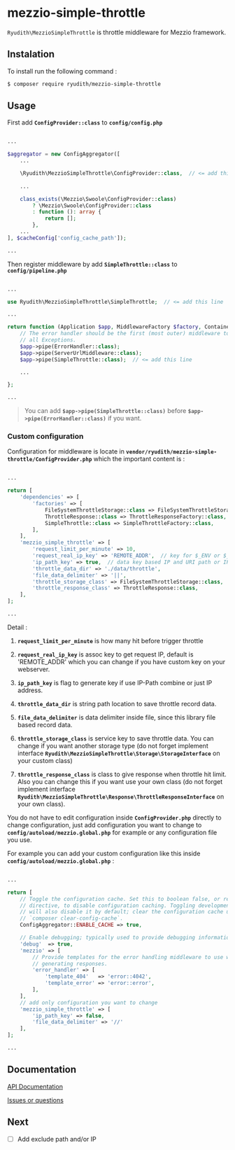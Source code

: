 # **mezzio-simple-throttle**

`Ryudith\MezzioSimpleThrottle` is throttle middleware for Mezzio framework.

## **Instalation**

To install run the following command :

```bash
$ composer require ryudith/mezzio-simple-throttle
```


## **Usage**

First add **`ConfigProvider::class`** to **`config/config.php`**

```php

...

$aggregator = new ConfigAggregator([
    ...

    \Ryudith\MezzioSimpleThrottle\ConfigProvider::class,  // <= add this line
    
    ...

    class_exists(\Mezzio\Swoole\ConfigProvider::class)
        ? \Mezzio\Swoole\ConfigProvider::class
        : function (): array {
            return [];
        },
    ...
], $cacheConfig['config_cache_path']);

...

```

Then register middleware by add **`SimpleThrottle::class`** to **`config/pipeline.php`**

```php

...

use Ryudith\MezzioSimpleThrottle\SimpleThrottle;  // <= add this line

...

return function (Application $app, MiddlewareFactory $factory, ContainerInterface $container): void {
    // The error handler should be the first (most outer) middleware to catch
    // all Exceptions.
    $app->pipe(ErrorHandler::class);
    $app->pipe(ServerUrlMiddleware::class);
    $app->pipe(SimpleThrottle::class);  // <= add this line

    ...

};

...

```

> You can add **`$app->pipe(SimpleThrottle::class)`** before **`$app->pipe(ErrorHandler::class)`** if you want.


### Custom configuration


Configuration for middleware is locate in **`vendor/ryudith/mezzio-simple-throttle/ConfigProvider.php`** which the important content is :


```php

...

return [
    'dependencies' => [
        'factories' => [
            FileSystemThrottleStorage::class => FileSystemThrottleStorageFactory::class,
            ThrottleResponse::class => ThrottleResponseFactory::class,
            SimpleThrottle::class => SimpleThrottleFactory::class,
        ],
    ],
    'mezzio_simple_throttle' => [
        'request_limit_per_minute' => 10,
        'request_real_ip_key' => 'REMOTE_ADDR',  // key for $_ENV or $_SERVER to get request real ip
        'ip_path_key' => true,  // data key based IP and URI path or IP only data key
        'throttle_data_dir' => './data/throttle',
        'file_data_delimiter' => '||',
        'throttle_storage_class' => FileSystemThrottleStorage::class,
        'throttle_response_class' => ThrottleResponse::class,
    ],
];

...

```

Detail :

1. **`request_limit_per_minute`**
 is how many hit before trigger throttle

2. **`request_real_ip_key`** 
 is assoc key to get request IP, default is 'REMOTE_ADDR' which you can change if you have custom key on your webserver.
 
3. **`ip_path_key`** 
 is flag to generate key if use IP-Path combine or just IP address.

4. **`throttle_data_dir`** 
 is string path location to save throttle record data.

5. **`file_data_delimiter`** 
 is data delimiter inside file, since this library file based record data.

6. **`throttle_storage_class`** 
 is service key to save throttle data. You can change if you want another storage type (do not forget implement interface **`Ryudith\MezzioSimpleThrottle\Storage\StorageInterface`** on your custom class)
 
7. **`throttle_response_class`** 
 is class to give response when throttle hit limit. Also you can change this if you want use your own class (do not forget implement interface **`Ryudith\MezzioSimpleThrottle\Response\ThrottleResponseInterface`** on your own class).

You do not have to edit configuration inside **`ConfigProvider.php`** directly to change configuration, just add configuration you want to change to **`config/autoload/mezzio.global.php`** for example or any configuration file you use.

For example you can add your custom configuration like this inside **`config/autoload/mezzio.global.php`** :

```php

...

return [
    // Toggle the configuration cache. Set this to boolean false, or remove the
    // directive, to disable configuration caching. Toggling development mode
    // will also disable it by default; clear the configuration cache using
    // `composer clear-config-cache`.
    ConfigAggregator::ENABLE_CACHE => true,

    // Enable debugging; typically used to provide debugging information within templates.
    'debug'  => true,
    'mezzio' => [
        // Provide templates for the error handling middleware to use when
        // generating responses.
        'error_handler' => [
            'template_404'   => 'error::4042',
            'template_error' => 'error::error',
        ],
    ],
    // add only configuration you want to change
    'mezzio_simple_throttle' => [
        'ip_path_key' => false,
        'file_data_delimiter' => '//'
    ],
];

...

```


## **Documentation**

[API Documentation](https://github.com/ryudith/mezzio-simple-throttle/tree/master/docs/api/classes)

[Issues or questions](https://github.com/ryudith/mezzio-simple-throttle/issues)


## Next
- [ ] Add exclude path and/or IP